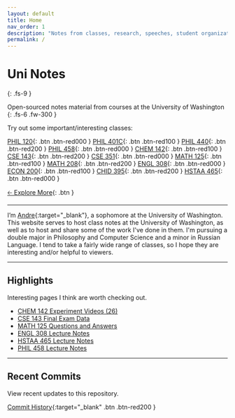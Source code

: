 ```yaml
---
layout: default
title: Home
nav_order: 1
description: "Notes from classes, research, speeches, student organizations, and more from the University of Washington."
permalink: /
---
```


# Uni Notes
{: .fs-9 }

Open-sourced notes material from courses at the University of Washington
{: .fs-6 .fw-300 }

Try out some important/interesting classes:

[PHIL 120](https://andre-ye.github.io/uni/docs/phil/phil-120){: .btn .btn-red000 }
[PHIL 401C](https://andre-ye.github.io/uni/docs/phil/phil-401c){: .btn .btn-red100 }
[PHIL 440](https://andre-ye.github.io/uni/docs/phil/phil-440){: .btn .btn-red200 }
[PHIL 458](https://andre-ye.github.io/uni/docs/phil/phil-458){: .btn .btn-red000 }
[CHEM 142](https://andre-ye.github.io/uni/docs/nsciences/chem-142){: .btn .btn-red100 }
[CSE 143](https://andre-ye.github.io/uni/uni/docs/cs/cse-143){: .btn .btn-red200 }
[CSE 351](https://andre-ye.github.io/uni/docs/cs/cse-351){: .btn .btn-red000 }
[MATH 125](https://andre-ye.github.io/uni/docs/math/math-125){: .btn .btn-red100 }
[MATH 208](https://andre-ye.github.io/uni/docs/math/math-208){: .btn .btn-red200 }
[ENGL 308](https://andre-ye.github.io/uni/docs/eng/engl-308){: .btn .btn-red000 }
[ECON 200](https://andre-ye.github.io/uni/docs/business/econ-200){: .btn .btn-red100 }
[CHID 395](https://andre-ye.github.io/uni/docs/hum/chid-395){: .btn .btn-red200 }
[HSTAA 465](https://andre-ye.github.io/uni/docs/hum/hstaa-465){: .btn .btn-red000 }

[🡠 Explore More](){: .btn }

<!-- [Get started now](#getting-started){: .btn .btn-primary .fs-5 .mb-4 .mb-md-0 .mr-2 } -->

---

I’m [Andre](https://andre-ye.github.io){:target="_blank"}, a sophomore at the University of Washington. This website serves to host class notes at the University of Washington, as well as to host and share some of the work I've done in them. I'm pursuing a double major in Philosophy and Computer Science and a minor in Russian Language. I tend to take a fairly wide range of classes, so I hope they are interesting and/or helpful to viewers.

---

## Highlights
Interesting pages I think are worth checking out.
- [CHEM 142 Experiment Videos (26)](https://andre-ye.github.io/uni/docs/nsciences/chem-142/experiments)
- [CSE 143 Final Exam Data](https://andre-ye.github.io/uni/docs/cs/cse-143/data/)
- [MATH 125 Questions and Answers](https://andre-ye.github.io/uni/docs/math/math-125/questions/)
- [ENGL 308 Lecture Notes](https://andre-ye.github.io/uni/docs/eng/engl-308/lecture/)
- [HSTAA 465 Lecture Notes](https://andre-ye.github.io/uni/docs/hum/hstaa-465/lecture/)
- [PHIL 458 Lecture Notes]()

---

## Recent Commits
View recent updates to this repository.

[Commit History](https://github.com/andre-ye/uni/commits/master){:target="_blank" .btn .btn-red200 } 

<!-- <center>
    <iframe id="commitHistory"
        title="commitHistory"
        width="70%"
        height="200"
        src="https://github.com/andre-ye/uni/commits/master">
    </iframe>
</center> -->

<!-- If you're also a student at the UW and are introduced in contributing your notes, reach out to me at `andreye@uw.edu` for possibilities of collaboration. I'm looking to convert this site from a personal project into a wide-ranging repository for college notes and content, if there are people willing to work with me to that end. -->

<!-- ---

## Announcements

| **3/17/2022** I will be TAing for [CSE 163](https://andre-ye.github.io/uni/uni/docs/cs/cse-163) in Spring Quarter! |

| **3/12/2022** Winter quarter has concluded. You can find notes for some fo the classes I took this quarter, including [CSE 143](https://andre-ye.github.io/uni/uni/docs/cs/cse-143), [CSE 390HB](https://andre-ye.github.io/uni/docs/cs/cse-390hb), and [MATH 125](https://andre-ye.github.io/uni/docs/math/math-125). In Spring quarter, I will be taking [MATH 126](https://andre-ye.github.io/uni/docs/math/math-126), [ENGL308](https://andre-ye.github.io/uni/docs/eng/engl-308), [PHIL 120](https://andre-ye.github.io/uni/docs/phil/phil-120), and [ARCH 150](https://andre-ye.github.io/uni/docs/finearts/arch-150). |

| **3/4/2022** The [CSE 143 Data Page](https://andre-ye.github.io/uni/docs/cs/cse-143/data) has been updated with final exam data from previous quarters. |

| **3/2/2022** A brand new [Questions page](https://andre-ye.github.io/uni/docs/math/math-125/questions) has been added to the MATH 125 page, which publishes some really interesting responses by professor Ricky Liu to questions extending/generalizing concepts taught in class. |

| **2/27/2022** Classes for Spring 2022 have been registered and finalized: [MATH 126](https://andre-ye.github.io/uni/docs/math/math-126), [ENGL308](https://andre-ye.github.io/uni/docs/eng/engl-308), [PHIL 120](https://andre-ye.github.io/uni/docs/phil/phil-120), and [ARCH 150](https://andre-ye.github.io/uni/docs/finearts/arch-150). |

| **2/18/2022** Check out the [CSE 143 Data](https://andre-ye.github.io/uni/docs/cs/cse-143/data/) page, which contains data shared by Stuart Reges on current and previous CSE 143 stats. Will continue to be updated as more data is shared. |

| **2/17/2022** Extensive notes on Week 7 of the CSE 390HB seminar have been added. |

| **2/13/2022** The entire website has been brought up to date (in that all previous class content has been successfuly transferred to this site - or at least it should have been). The transcript has been updated with confirmed classes for Spring and appropriate class pages have been created. |

| **2/12/2022** The cheat sheet for Math 125 has been updated with information up to Integration Strategies. |

| **2/12/2022** $$\LaTeX$$ errors for mathematics notes have gone through a cleaning and should be mostly correct. Rendering/syntax errors will periodically be corrected. |

| **2/11/2022** Notes for the very interesting Philosophy Society talk "Nishitani Keiji and the Zen of the Anthropocene" by Jason Wirth have been published [here](https://andre-ye.github.io/uni/docs/phil/phil-society/talk-notes/#nishitani-keiji-and-the-zen-of-the-anthropocene-by-jason-wirth).

| **2/11/2022** CSE 143 midterm reminders and problem schemes have been added. |

| **2/9/2022** Lecture notes for all of CSE 142 have been added. | -->
